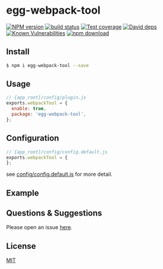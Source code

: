 # egg-webpack-tool

[![NPM version][npm-image]][npm-url]
[![build status][travis-image]][travis-url]
[![Test coverage][codecov-image]][codecov-url]
[![David deps][david-image]][david-url]
[![Known Vulnerabilities][snyk-image]][snyk-url]
[![npm download][download-image]][download-url]

[npm-image]: https://img.shields.io/npm/v/egg-webpack-tool.svg?style=flat-square
[npm-url]: https://npmjs.org/package/egg-webpack-tool
[travis-image]: https://img.shields.io/travis/eggjs/egg-webpack-tool.svg?style=flat-square
[travis-url]: https://travis-ci.org/eggjs/egg-webpack-tool
[codecov-image]: https://img.shields.io/codecov/c/github/eggjs/egg-webpack-tool.svg?style=flat-square
[codecov-url]: https://codecov.io/github/eggjs/egg-webpack-tool?branch=master
[david-image]: https://img.shields.io/david/eggjs/egg-webpack-tool.svg?style=flat-square
[david-url]: https://david-dm.org/eggjs/egg-webpack-tool
[snyk-image]: https://snyk.io/test/npm/egg-webpack-tool/badge.svg?style=flat-square
[snyk-url]: https://snyk.io/test/npm/egg-webpack-tool
[download-image]: https://img.shields.io/npm/dm/egg-webpack-tool.svg?style=flat-square
[download-url]: https://npmjs.org/package/egg-webpack-tool

<!--
Description here.
-->

## Install

```bash
$ npm i egg-webpack-tool --save
```

## Usage

```js
// {app_root}/config/plugin.js
exports.webpackTool = {
  enable: true,
  package: 'egg-webpack-tool',
};
```

## Configuration

```js
// {app_root}/config/config.default.js
exports.webpackTool = {
};
```

see [config/config.default.js](config/config.default.js) for more detail.

## Example

<!-- example here -->

## Questions & Suggestions

Please open an issue [here](https://github.com/eggjs/egg/issues).

## License

[MIT](LICENSE)
